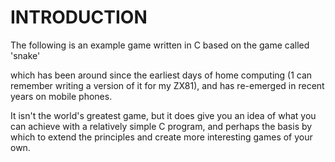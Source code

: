 # INTRODUCTION

The following is an example game written in C based on the game called 'snake' 

which has been around since the earliest days of home computing (1 can remember writing a version of it for my ZX81), and has re-emerged in recent years on mobile phones.

It isn't the world's greatest game, but it does give you an idea of what you can achieve with a relatively simple C program, and perhaps the basis by which to extend the principles and create more interesting games of your own.

